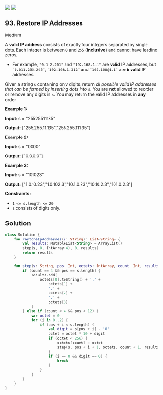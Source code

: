 [![](https://img.shields.io/github/stars/javadev/LeetCode-in-Kotlin?label=Stars&style=flat-square)](https://github.com/javadev/LeetCode-in-Kotlin)
[![](https://img.shields.io/github/forks/javadev/LeetCode-in-Kotlin?label=Fork%20me%20on%20GitHub%20&style=flat-square)](https://github.com/javadev/LeetCode-in-Kotlin/fork)

## 93\. Restore IP Addresses

Medium

A **valid IP address** consists of exactly four integers separated by single dots. Each integer is between `0` and `255` (**inclusive**) and cannot have leading zeros.

*   For example, `"0.1.2.201"` and `"192.168.1.1"` are **valid** IP addresses, but `"0.011.255.245"`, `"192.168.1.312"` and `"192.168@1.1"` are **invalid** IP addresses.

Given a string `s` containing only digits, return _all possible valid IP addresses that can be formed by inserting dots into_ `s`. You are **not** allowed to reorder or remove any digits in `s`. You may return the valid IP addresses in **any** order.

**Example 1:**

**Input:** s = "25525511135"

**Output:** ["255.255.11.135","255.255.111.35"]

**Example 2:**

**Input:** s = "0000"

**Output:** ["0.0.0.0"]

**Example 3:**

**Input:** s = "101023"

**Output:** ["1.0.10.23","1.0.102.3","10.1.0.23","10.10.2.3","101.0.2.3"]

**Constraints:**

*   `1 <= s.length <= 20`
*   `s` consists of digits only.

## Solution

```kotlin
class Solution {
    fun restoreIpAddresses(s: String): List<String> {
        val results: MutableList<String> = ArrayList()
        step(s, 0, IntArray(4), 0, results)
        return results
    }

    fun step(s: String, pos: Int, octets: IntArray, count: Int, results: MutableList<String>) {
        if (count == 4 && pos == s.length) {
            results.add(
                octets[0].toString() + '.' +
                    octets[1] +
                    '.' +
                    octets[2] +
                    '.' +
                    octets[3]
            )
        } else if (count < 4 && pos < 12) {
            var octet = 0
            for (i in 0..2) {
                if (pos + i < s.length) {
                    val digit = s[pos + i] - '0'
                    octet = octet * 10 + digit
                    if (octet < 256) {
                        octets[count] = octet
                        step(s, pos + i + 1, octets, count + 1, results)
                    }
                    if (i == 0 && digit == 0) {
                        break
                    }
                }
            }
        }
    }
}
```